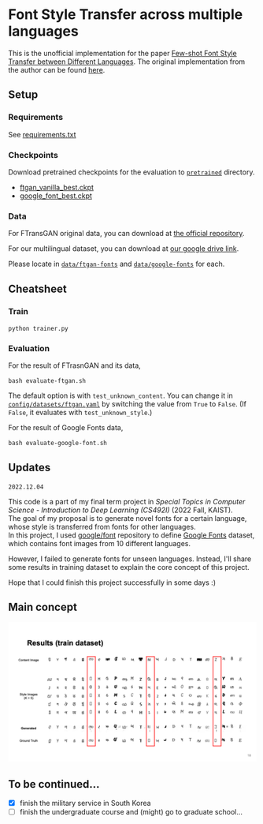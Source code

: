 # Font Style Transfer across multiple languages

This is the unofficial implementation for the paper [Few-shot Font Style Transfer between Different Languages](https://openaccess.thecvf.com/content/WACV2021/papers/Li_Few-Shot_Font_Style_Transfer_Between_Different_Languages_WACV_2021_paper.pdf). The original implementation from the author can be found [here](https://github.com/ligoudaner377/font_translator_gan).

## Setup

### Requirements

See [requirements.txt](./requirements.txt)

### Checkpoints

Download pretrained checkpoints for the evaluation to [`pretrained`](./pretrained/) directory.

- [ftgan_vanilla_best.ckpt](https://drive.google.com/file/d/1Gex2gYt1EYtSDckldgB0F5sqJs2XPpl4/view?usp=share_link)
- [google_font_best.ckpt](https://drive.google.com/file/d/1BE-W1qnscGnuMN5yNRADVJl-qB0NmucB/view?usp=share_link)

### Data

For FTransGAN original data, you can download at [the official repository](https://github.com/ligoudaner377/font_translator_gan).

For our multilingual dataset, you can download at [our google drive link](https://drive.google.com/file/d/1VAeBmoAF__LIIvte-megsNGN5DzexY0_/view?usp=share_link).

Please locate in [`data/ftgan-fonts`](./data) and [`data/google-fonts`](./data) for each. 

## Cheatsheet

### Train

```!bash
python trainer.py
```

### Evaluation

For the result of FTrasnGAN and its data,

```!bash
bash evaluate-ftgan.sh
```

The default option is with `test_unknown_content`. You can change it in [`config/datasets/ftgan.yaml`](./config/datasets/ftgan.yaml) by switching the value from `True` to `False`. (If `False`, it evaluates with `test_unknown_style`.)

For the result of Google Fonts data,

```!bash
bash evaluate-google-font.sh
```

## Updates

`2022.12.04`

This code is a part of my final term project in _Special Topics in Computer Science - Introduction to Deep Learning (CS492I)_ (2022 Fall, KAIST).  
The goal of my proposal is to generate novel fonts for a certain language, whose style is transferred from fonts for other languages.  
In this project, I used [google/font](https://github.com/google/fonts) repository to define [Google Fonts](https://fonts.google.com/) dataset, which contains font images from 10 different languages.  

However, I failed to generate fonts for unseen languages. Instead, I'll share some results in training dataset to explain the core concept of this project.

Hope that I could finish this project successfully in some days :)

## Main concept

![overfitted-result](./docs/example-from-training-dataset.png)

## To be continued...

- [x] finish the military service in South Korea
- [ ] finish the undergraduate course and (might) go to graduate school...
